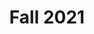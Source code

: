 ---
title: "Fall 2021"
column1:
  Flute:
  - Lindsay Kunhardt
  - Maxime Pitchon
  - Grace Samaha
  - Faith Shim
  - Seehanah Tang
  - Chloe Zhao
  Oboe:
  - William Belfor
  - Vanessa Chang
  - Samantha Halem
  - Anna Ryu
  - Siyuan Su
  Clarinet:
  - Annie Huang
  - Jiashu (Jason) Huang
  - Javier Nino-Sears
  - James Ro
  Bassoon:
  - Bryan Kwon
  - Matias Lee
  - Andrew Li
  - Nitin Sreekumar
  - Autumn Wong
  Horn:
  - Lizzy Bernold
  - Robin Hwang
  - Brendan McMahon
  - Zach Potts
  - Mei Tiemeyer
  Trumpet:
  - Nina Dwumfour-Poku
  - William MacDonald
  - Jackson Moore
  - Chris Shin
  Trombone:
  - Zach Bernstein
  - Nicholas Cancellaro
  - Rami Najjar
  - Bardley Smith
  Tuba:
  - Sudatta Hor
  Percussion:
  - Tats Daniel
  - Shikrishnan Raju
  - Ryan Sawyer
  - Nicholas Vadasz
  Piano:
  - Ryan Lum
column2:
  Violin 1:
  - Renee Choi (CM)
  - Emily Kim (ACM)
  - Owen Lockwood
  - Daniel Kang
  - Ian Joe
  - Rohun Rajpal
  - Charlie Loh
  - April Moon
  - Isaac Kim
  - Yui Musha
  - Rebecca Bowers
  - Tony Pan
  - Bryan Huang
  - Michael Sun
  - Tomoki Yamanaka
  - Michael Li
  - Stella Chen
  - Tiger Ji
  - Bryce Li
  Violin 2:
  - Sarah Kim (P)
  - Maya Taylor(AP)
  - Kyoko Saito
  - Elbert Wu
  - Ryan Urato
  - Kiran Klubock-Shukla
  - Haley Seo
  - Sabrina Chiang
  - Xuanru Liu
  - Mark Appleman
  - Lily Zhou
  - Pauline Gregory
  - Oliver Grynberg
  - Brian Lee
  - Julian Joseph
  - Luke Choi
  - Ava Glazer
  - Anusha Srinivasan
  Viola:
  - Annie Wu (P)
  - Arman Deendar (AP)
  - Chloe Kim
  - Shira Wolpowitz
  - Seowon Chang
  - Irene Kwon
  - Sunny Li
  - Kainoa Maruoka
  - Sara Ryan
  - Maya Silver-Lewis
  - Susan Hasegawa
  - Michael Tu
  - Alexander Daskalopoulus
  - Eleanor Eng
  - Sarah Ogundare
  - Xinru Li
  Violoncello:
  - Aaron Gruen (P)
  - Sedong Hwang (AP)
  - Elvin Choi
  - William Suh
  - Alex Ding
  - Sean Yu
  - Ethan Chung
  - Tanya Qu
  - Tessa Devoe
  - Rebecca Kirby
  - Sierra Rowley
  - Torben Parker
  - Nicholas Huang
  - Janet Schaller
  - Eli Flomenhoft  
  Bass:
  - Camille Donoho (P)
  - Emma Venarde (AP)
  - Neil Foglio
  - Jamie Smith
  
---